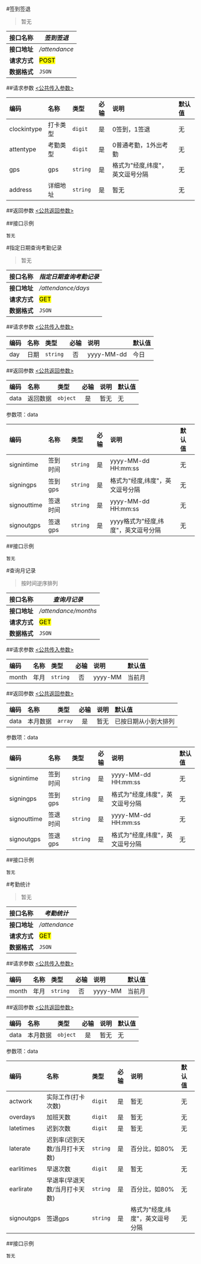 #签到签退
>暂无

| 接口名称 | *签到签退* |
| -- | -- |
| **接口地址** | */attendance* |
| **请求方式** | <mark>POST</mark> |
| **数据格式** | <code>JSON</code> |


##请求参数
[<公共传入参数>](../README.md)  


|编码|名称|类型|必输|说明|默认值|
|:---|:---|:---|:--:|:---|:-----|
|clockintype|打卡类型|<code>digit</code>|是|0签到，1签退|无|
|attentype|考勤类型|<code>digit</code>|是|0普通考勤，1外出考勤|无|
|gps|gps|<code>string</code>|是|格式为"经度,纬度"，英文逗号分隔|无|
|address|详细地址|<code>string</code>|是|暂无|无|

##返回参数
[<公共返回参数>](../README.md)

##接口示例

```
暂无
```

#指定日期查询考勤记录
>暂无

| 接口名称 | *指定日期查询考勤记录* |
| -- | -- |
| **接口地址** | */attendance/days* |
| **请求方式** | <mark>GET</mark> |
| **数据格式** | <code>JSON</code> |


##请求参数
[<公共传入参数>](../README.md)  

|编码|名称|类型|必输|说明|默认值|
|:---|:---|:---|:--:|:---|:-----|
|day|日期|<code>string</code>|否|yyyy-MM-dd|今日|


##返回参数
[<公共返回参数>](../README.md)

|编码|名称|类型|必输|说明|默认值|
|:---|:---|:---|:--:|:---|:-----|
|data|返回数据|<code>object</code>|是|暂无|无|

参数项：data

|编码|名称|类型|必输|说明|默认值|
|:---|:---|:---|:--:|:---|:-----|
|signintime|签到时间|<code>string</code>|是|yyyy-MM-dd HH:mm:ss|无|
|signingps|签到gps|<code>string</code>|是|格式为"经度,纬度"，英文逗号分隔|无|
|signouttime|签退时间|<code>string</code>|是|yyyy-MM-dd HH:mm:ss|无|
|signoutgps|签退gps|<code>string</code>|是|yyyy格式为"经度,纬度"，英文逗号分隔|无|

##接口示例

```
暂无
```


#查询月记录
>按时间逆序排列

| 接口名称 | *查询月记录* |
| -- | -- |
| **接口地址** | */attendance/months* |
| **请求方式** | <mark>GET</mark> |
| **数据格式** | <code>JSON</code> |


##请求参数
[<公共传入参数>](../README.md)  

|编码|名称|类型|必输|说明|默认值|
|:---|:---|:---|:--:|:---|:-----|
|month|年月|<code>string</code>|否|yyyy-MM|当前月|


##返回参数
[<公共返回参数>](../README.md)

|编码|名称|类型|必输|说明|默认值|
|:---|:---|:---|:--:|:---|:-----|
|data|本月数据|<code>array</code>|是|暂无|已按日期从小到大排列|

参数项：data


|编码|名称|类型|必输|说明|默认值|
|:---|:---|:---|:--:|:---|:-----|
|signintime|签到时间|<code>string</code>|是|yyyy-MM-dd HH:mm:ss|无|
|signingps|签到gps|<code>string</code>|是|格式为"经度,纬度"，英文逗号分隔|无|
|signouttime|签退时间|<code>string</code>|是|yyyy-MM-dd HH:mm:ss|无|
|signoutgps|签退gps|<code>string</code>|是|格式为"经度,纬度"，英文逗号分隔|无|

##接口示例

```
暂无
```




#考勤统计
>暂无

| 接口名称 | *考勤统计* |
| -- | -- |
| **接口地址** | */attendance* |
| **请求方式** | <mark>GET</mark> |
| **数据格式** | <code>JSON</code> |


##请求参数
[<公共传入参数>](../README.md)  

|编码|名称|类型|必输|说明|默认值|
|:---|:---|:---|:--:|:---|:-----|
|month|年月|<code>string</code>|否|yyyy-MM|当前月|


##返回参数
[<公共返回参数>](../README.md)

|编码|名称|类型|必输|说明|默认值|
|:---|:---|:---|:--:|:---|:-----|
|data|本月数据|<code>object</code>|是|暂无|无|

参数项：data


|编码|名称|类型|必输|说明|默认值|
|:---|:---|:---|:--:|:---|:-----|
|actwork|实际工作(打卡次数)|<code>digit</code>|是|暂无|无|
|overdays|加班天数|<code>digit</code>|是|暂无|无|
|latetimes|迟到次数|<code>digit</code>|是|暂无|无|
|laterate|迟到率(迟到天数/当月打卡天数)|<code>string</code>|是|百分比，如80%|无|
|earlitimes|早退次数|<code>digit</code>|是|暂无|无|
|earlirate|早退率(早退天数/当月打卡天数)|<code>string</code>|是|百分比，如80%|无|
|signoutgps|签退gps|<code>string</code>|是|格式为"经度,纬度"，英文逗号分隔|无|

##接口示例

```
暂无
```




